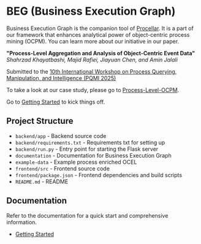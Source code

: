 # BEG (Business Execution Graph)

Business Execution Graph is the companion tool of [Procellar](https://github.com/hudsonjychen/procellar). It is a part of our framework that enhances analytical power of object-centric process mining (OCPM). You can learn more about our initiative in our paper.

**"Process-Level Aggregation and Analysis of Object-Centric Event Data"**  
*Shahrzad Khayatbashi, Majid Rafiei, Jiayuan Chen, and Amin Jalali*

Submitted to the [10th International Workshop on Process Querying, Manipulation, and Intelligence (PQMI 2025)](http://processquerying.com/pqmi2025/)

To take a look at our case study, please go to [Process-Level-OCPM](https://github.com/shahrzadkhayatbashi/Process-Level-OCPM).

Go to [Getting Started](./documentation/getting-started.md) to kick things off.


## Project Structure

- `backend/app` - Backend source code
- `backend/requirements.txt` - Requirements txt for setting up
- `backend/run.py` - Entry point for starting the Flask server
- `documentation` - Documentation for Business Execution Graph
- `example-data` - Example process enriched OCEL
- `frontend/src` - Frontend source code
- `frontend/package.json` - Frontend dependencies and build scripts
- `README.md` - README


## Documentation
Refer to the documentation for a quick start and comprehensive information.

- [Getting Started](./documentation/getting-started.md)